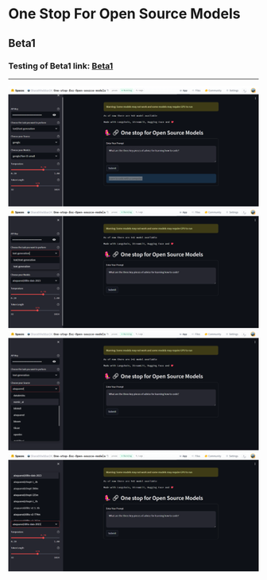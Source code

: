 # One Stop For Open Source Models

## Beta1
### Testing of Beta1 link: [Beta1](https://huggingface.co/spaces/Sharathhebbar24/One-stop-for-Open-source-models)

<hr>

![SS](https://github.com/SharathHebbar/one-stop-for-open-source-models/blob/main/assets/screenshots/1.png)
![SS](https://github.com/SharathHebbar/one-stop-for-open-source-models/blob/main/assets/screenshots/2.png)
![SS](https://github.com/SharathHebbar/one-stop-for-open-source-models/blob/main/assets/screenshots/3.png)
![SS](https://github.com/SharathHebbar/one-stop-for-open-source-models/blob/main/assets/screenshots/4.png)
